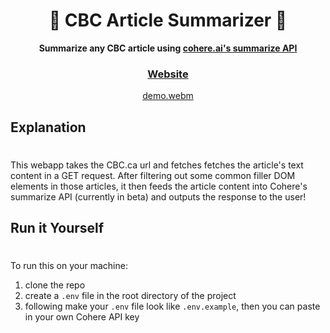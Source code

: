 <div align="center">
  <h1>🍁 CBC Article Summarizer 📰</h1>
  <p>
    <strong>Summarize any CBC article using <a href="https://cohere.ai/" target="_blank" rel="noreferrer">cohere.ai's summarize API</a></strong>
  </p>

   <h3>
    <a target="_blank" rel="noopener noreferrer" href="https://cbc-summarizer.prowe.ca">Website</a>
  </h3>

[demo.webm](https://user-images.githubusercontent.com/44420929/221619290-383c9444-2590-47b6-8cc4-ec8c80b751c7.webm)

</div>

## Explanation

#

This webapp takes the CBC.ca url and fetches fetches the article's text content in a GET request. After filtering out some common filler DOM elements in those articles, it then feeds the article content into Cohere's summarize API (currently in beta) and outputs the response to the user!

## Run it Yourself

#

To run this on your machine:

1. clone the repo
2. create a `.env` file in the root directory of the project
3. following make your `.env` file look like `.env.example`, then you can paste in your own Cohere API key
